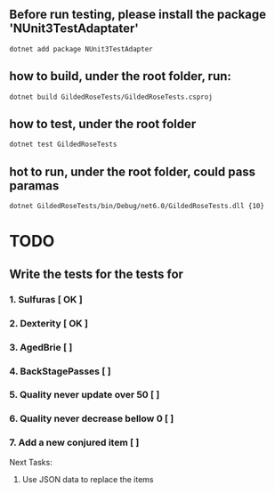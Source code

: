 ## Before run testing, please install the package 'NUnit3TestAdaptater'

``
dotnet add package NUnit3TestAdapter
``

## how to build, under the root folder, run:

``
dotnet build GildedRoseTests/GildedRoseTests.csproj
``

## how to test, under the root folder

``
dotnet test GildedRoseTests
``

## hot to run, under the root folder, could pass paramas

``
dotnet GildedRoseTests/bin/Debug/net6.0/GildedRoseTests.dll {10}
``



# TODO

## Write the tests for the tests for

### 1. Sulfuras                         [ OK ]

### 2. Dexterity                        [ OK ]

### 3. AgedBrie                         [    ]

### 4. BackStagePasses                  [    ]

### 5. Quality never update over 50     [    ]

### 6. Quality never decrease bellow 0  [    ]

### 7. Add a new conjured item          [    ]

Next Tasks:
1. Use JSON data to replace the items